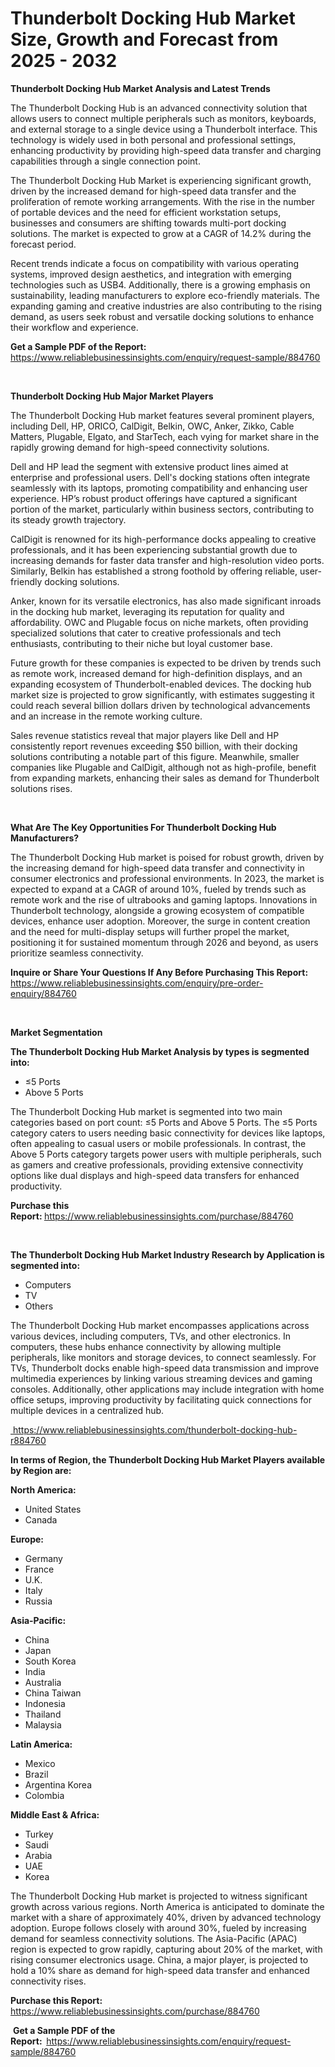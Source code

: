 <p><h1>Thunderbolt Docking Hub Market Size, Growth and Forecast from 2025 - 2032</h1></p><p><strong>Thunderbolt Docking Hub Market Analysis and Latest Trends</strong></p>
<p><p>The Thunderbolt Docking Hub is an advanced connectivity solution that allows users to connect multiple peripherals such as monitors, keyboards, and external storage to a single device using a Thunderbolt interface. This technology is widely used in both personal and professional settings, enhancing productivity by providing high-speed data transfer and charging capabilities through a single connection point.</p><p>The Thunderbolt Docking Hub Market is experiencing significant growth, driven by the increased demand for high-speed data transfer and the proliferation of remote working arrangements. With the rise in the number of portable devices and the need for efficient workstation setups, businesses and consumers are shifting towards multi-port docking solutions. The market is expected to grow at a CAGR of 14.2% during the forecast period.</p><p>Recent trends indicate a focus on compatibility with various operating systems, improved design aesthetics, and integration with emerging technologies such as USB4. Additionally, there is a growing emphasis on sustainability, leading manufacturers to explore eco-friendly materials. The expanding gaming and creative industries are also contributing to the rising demand, as users seek robust and versatile docking solutions to enhance their workflow and experience.</p></p>
<p><strong>Get a Sample PDF of the Report:&nbsp;</strong> <a href="https://www.reliablebusinessinsights.com/enquiry/request-sample/884760?utm_campaign=3127&utm_medium=2&utm_source=Github&utm_content=ia&utm_term=15042025&utm_id=thunderbolt-docking-hub">https://www.reliablebusinessinsights.com/enquiry/request-sample/884760</a></p>
<p>&nbsp;</p>
<p><strong>Thunderbolt Docking Hub Major Market Players</strong></p>
<p><p>The Thunderbolt Docking Hub market features several prominent players, including Dell, HP, ORICO, CalDigit, Belkin, OWC, Anker, Zikko, Cable Matters, Plugable, Elgato, and StarTech, each vying for market share in the rapidly growing demand for high-speed connectivity solutions.</p><p>Dell and HP lead the segment with extensive product lines aimed at enterprise and professional users. Dell's docking stations often integrate seamlessly with its laptops, promoting compatibility and enhancing user experience. HP’s robust product offerings have captured a significant portion of the market, particularly within business sectors, contributing to its steady growth trajectory.</p><p>CalDigit is renowned for its high-performance docks appealing to creative professionals, and it has been experiencing substantial growth due to increasing demands for faster data transfer and high-resolution video ports. Similarly, Belkin has established a strong foothold by offering reliable, user-friendly docking solutions.</p><p>Anker, known for its versatile electronics, has also made significant inroads in the docking hub market, leveraging its reputation for quality and affordability. OWC and Plugable focus on niche markets, often providing specialized solutions that cater to creative professionals and tech enthusiasts, contributing to their niche but loyal customer base.</p><p>Future growth for these companies is expected to be driven by trends such as remote work, increased demand for high-definition displays, and an expanding ecosystem of Thunderbolt-enabled devices. The docking hub market size is projected to grow significantly, with estimates suggesting it could reach several billion dollars driven by technological advancements and an increase in the remote working culture.</p><p>Sales revenue statistics reveal that major players like Dell and HP consistently report revenues exceeding $50 billion, with their docking solutions contributing a notable part of this figure. Meanwhile, smaller companies like Plugable and CalDigit, although not as high-profile, benefit from expanding markets, enhancing their sales as demand for Thunderbolt solutions rises.</p></p>
<p>&nbsp;</p>
<p><strong>What Are The Key Opportunities For Thunderbolt Docking Hub Manufacturers?</strong></p>
<p><p>The Thunderbolt Docking Hub market is poised for robust growth, driven by the increasing demand for high-speed data transfer and connectivity in consumer electronics and professional environments. In 2023, the market is expected to expand at a CAGR of around 10%, fueled by trends such as remote work and the rise of ultrabooks and gaming laptops. Innovations in Thunderbolt technology, alongside a growing ecosystem of compatible devices, enhance user adoption. Moreover, the surge in content creation and the need for multi-display setups will further propel the market, positioning it for sustained momentum through 2026 and beyond, as users prioritize seamless connectivity.</p></p>
<p><strong>Inquire or Share Your Questions If Any Before Purchasing This Report:</strong> <a href="https://www.reliablebusinessinsights.com/enquiry/pre-order-enquiry/884760?utm_campaign=3127&utm_medium=2&utm_source=Github&utm_content=ia&utm_term=15042025&utm_id=thunderbolt-docking-hub">https://www.reliablebusinessinsights.com/enquiry/pre-order-enquiry/884760</a></p>
<p>&nbsp;</p>
<p><strong>Market Segmentation</strong></p>
<p><strong>The Thunderbolt Docking Hub Market Analysis by types is segmented into:</strong></p>
<p><ul><li>≤5 Ports</li><li>Above 5 Ports</li></ul></p>
<p><p>The Thunderbolt Docking Hub market is segmented into two main categories based on port count: ≤5 Ports and Above 5 Ports. The ≤5 Ports category caters to users needing basic connectivity for devices like laptops, often appealing to casual users or mobile professionals. In contrast, the Above 5 Ports category targets power users with multiple peripherals, such as gamers and creative professionals, providing extensive connectivity options like dual displays and high-speed data transfers for enhanced productivity.</p></p>
<p><strong>Purchase this Report:&nbsp;</strong><a href="https://www.reliablebusinessinsights.com/purchase/884760?utm_campaign=3127&utm_medium=2&utm_source=Github&utm_content=ia&utm_term=15042025&utm_id=thunderbolt-docking-hub">https://www.reliablebusinessinsights.com/purchase/884760</a></p>
<p>&nbsp;</p>
<p><strong>The Thunderbolt Docking Hub Market Industry Research by Application is segmented into:</strong></p>
<p><ul><li>Computers</li><li>TV</li><li>Others</li></ul></p>
<p><p>The Thunderbolt Docking Hub market encompasses applications across various devices, including computers, TVs, and other electronics. In computers, these hubs enhance connectivity by allowing multiple peripherals, like monitors and storage devices, to connect seamlessly. For TVs, Thunderbolt docks enable high-speed data transmission and improve multimedia experiences by linking various streaming devices and gaming consoles. Additionally, other applications may include integration with home office setups, improving productivity by facilitating quick connections for multiple devices in a centralized hub.</p></p>
<p><a href="https://www.reliablebusinessinsights.com/thunderbolt-docking-hub-r884760?utm_campaign=3127&utm_medium=2&utm_source=Github&utm_content=ia&utm_term=15042025&utm_id=thunderbolt-docking-hub">&nbsp;https://www.reliablebusinessinsights.com/thunderbolt-docking-hub-r884760</a></p>
<p><strong>In terms of Region, the Thunderbolt Docking Hub Market Players available by Region are:</strong></p>
<p>
    <p> <strong> North America: </strong>
        <ul>
            <li>United States</li>
            <li>Canada</li>
        </ul>
        </p> 
    <p> <strong> Europe: </strong>
        <ul>
            <li>Germany</li>
            <li>France</li>
            <li>U.K.</li>
            <li>Italy</li>
            <li>Russia</li>
        </ul>
        </p> 
    <p> <strong> Asia-Pacific: </strong>
        <ul>
            <li>China</li>
            <li>Japan</li>
            <li>South Korea</li>
            <li>India</li>
            <li>Australia</li>
            <li>China Taiwan</li>
            <li>Indonesia</li>
            <li>Thailand</li>
            <li>Malaysia</li>
        </ul>
        </p> 
    <p> <strong> Latin America: </strong>
        <ul>
            <li>Mexico</li>
            <li>Brazil</li>
            <li>Argentina Korea</li>
            <li>Colombia</li>
        </ul>
        </p> 
    <p> <strong> Middle East & Africa: </strong>
        <ul>
            <li>Turkey</li>
            <li>Saudi</li>
            <li>Arabia</li>
            <li>UAE</li>
            <li>Korea</li>
        </ul>
    </p>
    </p>
<p><p>The Thunderbolt Docking Hub market is projected to witness significant growth across various regions. North America is anticipated to dominate the market with a share of approximately 40%, driven by advanced technology adoption. Europe follows closely with around 30%, fueled by increasing demand for seamless connectivity solutions. The Asia-Pacific (APAC) region is expected to grow rapidly, capturing about 20% of the market, with rising consumer electronics usage. China, a major player, is projected to hold a 10% share as demand for high-speed data transfer and enhanced connectivity rises.</p></p>
<p><strong>Purchase this Report: </strong><a href="https://www.reliablebusinessinsights.com/purchase/884760?utm_campaign=3127&utm_medium=2&utm_source=Github&utm_content=ia&utm_term=15042025&utm_id=thunderbolt-docking-hub">https://www.reliablebusinessinsights.com/purchase/884760</a></p>
<p>&nbsp;<strong>Get a Sample PDF of the Report:&nbsp;&nbsp;</strong><a href="https://www.reliablebusinessinsights.com/enquiry/request-sample/884760?utm_campaign=3127&utm_medium=2&utm_source=Github&utm_content=ia&utm_term=15042025&utm_id=thunderbolt-docking-hub">https://www.reliablebusinessinsights.com/enquiry/request-sample/884760</a></p>
<p><strong></strong></p>
<p><p></p><p></p><p></p></p>